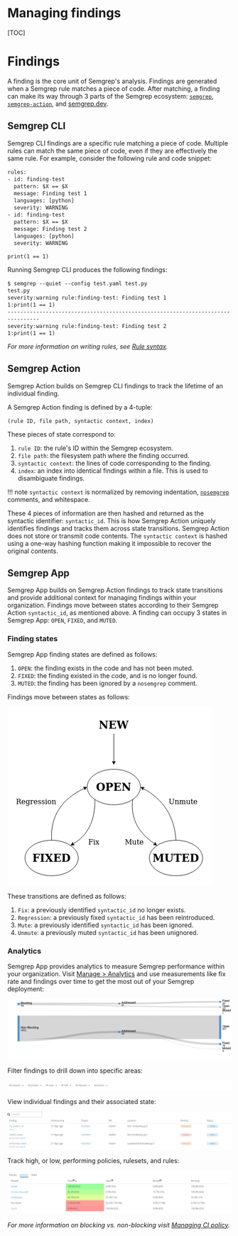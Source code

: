 # Managing findings

[TOC]

# Findings

A finding is the core unit of Semgrep's analysis. Findings are generated when a Semgrep rule matches a piece of code. After matching, a finding can make its way through 3 parts of the Semgrep ecosystem: [`semgrep`](https://github.com/returntocorp/semgrep), [`semgrep-action`](https://github.com/returntocorp/semgrep-action), and [semgrep.dev](https://semgrep.dev/).

## Semgrep CLI

Semgrep CLI findings are a specific rule matching a piece of code. Multiple rules can match the same piece of code, even if they are effectively the same rule. For example, consider the following rule and code snippet:

```
rules:
- id: finding-test
  pattern: $X == $X
  message: Finding test 1
  languages: [python]
  severity: WARNING
- id: finding-test
  pattern: $X == $X
  message: Finding test 2
  languages: [python]
  severity: WARNING
```

```
print(1 == 1)
```

Running Semgrep CLI produces the following findings:

```
$ semgrep --quiet --config test.yaml test.py
test.py
severity:warning rule:finding-test: Finding test 1
1:print(1 == 1)
--------------------------------------------------------------------------------
severity:warning rule:finding-test: Finding test 2
1:print(1 == 1)
```

*For more information on writing rules, see [Rule syntax](writing-rules/rule-syntax.md).*

## Semgrep Action

Semgrep Action builds on Semgrep CLI findings to track the lifetime of an individual finding.

A Semgrep Action finding is defined by a 4-tuple:

```
(rule ID, file path, syntactic context, index)
```

These pieces of state correspond to:

1. `rule ID`: the rule's ID within the Semgrep ecosystem.
1. `file path`: the filesystem path where the finding occurred.
1. `syntactic context`: the lines of code corresponding to the finding.
1. `index`: an index into identical findings within a file. This is used to disambiguate findings.

!!! note
    `syntactic context` is normalized by removing indentation, [`nosemgrep`](ignoring-findings.md#ignoring-findings-via-inline-comments) comments, and whitespace.

These 4 pieces of information are then hashed and returned as the syntactic identifier: `syntactic_id`. This is how Semgrep Action uniquely identifies findings and tracks them across state transitions. Semgrep Action does not store or transmit code contents. The `syntactic context` is hashed using a one-way hashing function making it impossible to recover the original contents.

## Semgrep App

Semgrep App builds on Semgrep Action findings to track state transitions and provide additional context for managing findings within your organization. Findings move between states according to their Semgrep Action `syntactic_id`, as mentioned above. A finding can occupy 3 states in Semgrep App: `OPEN`, `FIXED`, and `MUTED`.

### Finding states

Semgrep App finding states are defined as follows:

1. `OPEN`: the finding exists in the code and has not been muted.
1. `FIXED`: the finding existed in the code, and is no longer found.
1. `MUTED`: the finding has been ignored by a `nosemgrep` comment.

Findings move between states as follows:

![Finding state transitions](img/finding-state.png "Finding state transitions")

These transitions are defined as follows:

1. `Fix`: a previously identified `syntactic_id` no longer exists.
1. `Regression`: a previously fixed `syntactic_id` has been reintroduced.
1. `Mute`: a previously identified `syntactic_id` has been ignored.
1. `Unmute`: a previously muted `syntactic_id` has been unignored.

### Analytics

Semgrep App provides analytics to measure Semgrep performance within your organization. Visit [Manage > Analytics](https://semgrep.dev/manage/findings) and use measurements like fix rate and findings over time to get the most out of your Semgrep deployment:

![Blocking vs. non-blocking findings](img/sankey-diagram.png "Blocking vs. non-blocking findings")

Filter findings to drill down into specific areas:

![Findings filters](img/findings-filters.png "Findings filters")

View individual findings and their associated state:

![Individual finding state](img/findings-table.png "Individual finding state")

Track high, or low, performing policies, rulesets, and rules:

![Ruleset performance](img/ruleset-findings.png "Ruleset performance")

*For more information on blocking vs. non-blocking visit [Managing CI policy](managing-policy.md).*

